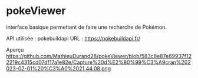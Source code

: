 # pokeViewer

interface basique permettant de faire une recherche
de Pokémon.

API utilisée : pokebuildapi
URL : https://pokebuildapi.fr/

Aperçu https://github.com/MathieuDurand28/pokeViewer/blob/583c8e87e69937f122219c4315cd07df17a1e82e/Capture%20d%E2%80%99%C3%A9cran%202023-02-01%20%C3%A0%2021.44.08.png


